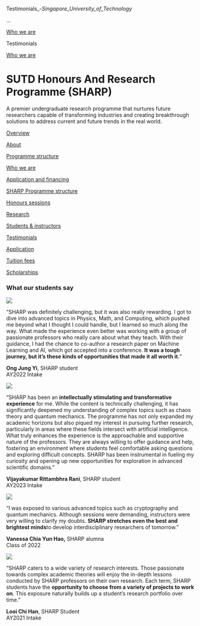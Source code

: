 Testimonials_-_Singapore_University_of_Technology_



…

 [Who we are](/education/undergraduate/special-programmes/sharp/who-we-are) 

Testimonials

[Who we are](https://www.sutd.edu.sg/education/undergraduate/special-programmes/sharp/who-we-are)

SUTD Honours And Research Programme (SHARP)
===========================================

A premier undergraduate research programme that nurtures future researchers capable of transforming industries and creating breakthrough solutions to address current and future trends in the real world.

[Overview](/education/undergraduate/special-programmes/sharp/overview/#tabs)

[About](/education/undergraduate/special-programmes/sharp/about/#tabs)

[Programme structure](/education/undergraduate/special-programmes/sharp/programme-structure/#tabs)

[Who we are](/education/undergraduate/special-programmes/sharp/who-we-are/#tabs)

[Application and financing](/education/undergraduate/special-programmes/sharp/application-and-financing/#tabs)

[SHARP Programme structure](/education/undergraduate/special-programmes/sharp/programme-structure/sharp-programme-structure/#tabs)

[Honours sessions](/education/undergraduate/special-programmes/sharp/programme-structure/honours-sessions/#tabs)

[Research](/education/undergraduate/special-programmes/sharp/programme-structure/research/#tabs)

[Students & instructors](/education/undergraduate/special-programmes/sharp/who-we-are/students/#tabs)

[Testimonials](/education/undergraduate/special-programmes/sharp/who-we-are/testimonials/#tabs)

[Application](/education/undergraduate/special-programmes/sharp/application-and-financing/application/#tabs)

[Tuition fees](/education/undergraduate/special-programmes/sharp/application-and-financing/financial/#tabs)

[Scholarships](/education/undergraduate/special-programmes/sharp/application-and-financing/scholarships/#tabs)

### What our students say

![](https://www.sutd.edu.sg/wp-content/uploads/2024/10/AY2022-SHARP-Student-Ong-Jung-Yi_91fb5b.jpg)

“SHARP was definitely challenging, but it was also really rewarding. I got to dive into advanced topics in Physics, Math, and Computing, which pushed me beyond what I thought I could handle, but I learned so much along the way. What made the experience even better was working with a group of passionate professors who really care about what they teach. With their guidance, I had the chance to co-author a research paper on Machine Learning and AI, which got accepted into a conference. **It was a tough journey, but it’s these kinds of opportunities that made it all worth it.**”

**Ong Jung Yi**, SHARP student  
AY2022 Intake

![](https://www.sutd.edu.sg/wp-content/uploads/2024/10/AY2023-Vijayakumar-Rittambhra-Rani_714a37.jpg)

“SHARP has been an **intellectually stimulating and transformative experience** for me. While the content is technically challenging, it has significantly deepened my understanding of complex topics such as chaos theory and quantum mechanics. The programme has not only expanded my academic horizons but also piqued my interest in pursuing further research, particularly in areas where these fields intersect with artificial intelligence. What truly enhances the experience is the approachable and supportive nature of the professors. They are always willing to offer guidance and help, fostering an environment where students feel comfortable asking questions and exploring difficult concepts. SHARP has been instrumental in fueling my curiosity and opening up new opportunities for exploration in advanced scientific domains.”

**Vijayakumar Rittambhra Rani**, SHARP student  
AY2023 Intake

![](https://www.sutd.edu.sg/wp-content/uploads/2024/10/sharp-3_550x750.jpeg)

“I was exposed to various advanced topics such as cryptography and quantum mechanics. Although sessions were demanding, instructors were very willing to clarify my doubts. **SHARP stretches even the best and brightest minds**to develop interdisciplinary researchers of tomorrow.”

**Vanessa Chia Yun Hao,** SHARP alumna  
Class of 2022

![](https://www.sutd.edu.sg/wp-content/uploads/2024/10/AY2021-SHARP-Student-Looi-Chi-Han_732572.jpg)

“SHARP caters to a wide variety of research interests. Those passionate towards complex academic theories will enjoy the in-depth lessons conducted by SHARP professors on their own research. Each term, SHARP students have the **opportunity to choose from a variety of projects to work on**. This exposure naturally builds up a student’s research portfolio over time.”

**Looi Chi Han**, SHARP Student  
AY2021 Intake

